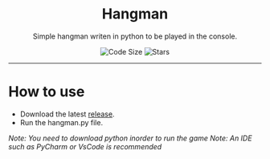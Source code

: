 <div align="center">
  <!--Title -->
  <h1>Hangman</h1>
  <p>Simple hangman writen in python to be played in the console.</p>

  <!-- Fancy badges -->
<img src="https://img.shields.io/github/languages/code-size/cqb13/Python-Hangman" alt="Code Size">
<img src="https://img.shields.io/github/stars/cqb13/Python-Hangman" alt="Stars">
</div>

<hr />

# How to use
- Download the latest [release](/../../releases).
- Run the hangman.py file.

*Note: You need to download python inorder to run the game*
*Note: An IDE such as PyCharm or VsCode is recommended*
